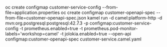 oc create configmap customer-service-config --from-file=application.properties
oc create configmap customer-openapi-spec --from-file=customer-openapi-spec.json
kamel run -d camel:platform-http -d mvn:org.postgresql:postgresql:42.7.3 -p configmap:customer-service-config -t prometheus.enabled=true -t prometheus.pod-monitor-labels='workshop=camel' -t jolokia.enabled=true --open-api configmap:customer-openapi-spec customer-service.camel.yaml